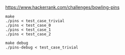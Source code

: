 https://www.hackerrank.com/challenges/bowling-pins

```
make
./pins < test_case_trivial
./pins < test_case_0
./pins < test_case_1
./pins < test_case_2

make debug
./pins-debug < test_case_trivial
```
